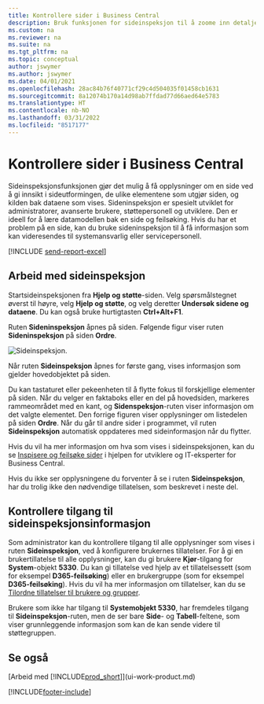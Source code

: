 ```yaml
---
title: Kontrollere sider i Business Central
description: Bruk funksjonen for sideinspeksjon til å zoome inn detaljer om sideutformingen og datakilden. Sideinspeksjonsfunksjonen er ideell for feilsøking av problemer med dataene.
ms.custom: na
ms.reviewer: na
ms.suite: na
ms.tgt_pltfrm: na
ms.topic: conceptual
author: jswymer
ms.author: jswymer
ms.date: 04/01/2021
ms.openlocfilehash: 28ac84b76f40771cf29c4d504035f01458cb1631
ms.sourcegitcommit: 8a12074b170a14d98ab7ffdad77d66aed64e5783
ms.translationtype: HT
ms.contentlocale: nb-NO
ms.lasthandoff: 03/31/2022
ms.locfileid: "8517177"
---
```

# <a name="inspecting-pages-in-business-central"></a>Kontrollere sider i Business Central

Sideinspeksjonsfunksjonen gjør det mulig å få opplysninger om en side ved å gi innsikt i sideutformingen, de ulike elementene som utgjør siden, og kilden bak dataene som vises. Sideninspeksjon er spesielt utviklet for administratorer, avanserte brukere, støttepersonell og utviklere. Den er ideell for å lære datamodellen bak en side og feilsøking. Hvis du har et problem på en side, kan du bruke sideninspeksjon til å få informasjon som kan videresendes til systemansvarlig eller servicepersonell.

[!INCLUDE [send-report-excel](includes/send-report-excel.md)]

## <a name="work-with-page-inspection"></a>Arbeid med sideinspeksjon

Startsideinspeksjonen fra **Hjelp og støtte**-siden. Velg spørsmålstegnet øverst til høyre, velg **Hjelp og støtte**, og velg deretter **Undersøk sidene og dataene**. Du kan også bruke hurtigtasten **Ctrl+Alt+F1**.

Ruten **Sideninspeksjon** åpnes på siden. Følgende figur viser ruten **Sideninspeksjon** på siden **Ordre**.

![Sideinspeksjon.](media/page-inspection-example.png)

Når ruten **Sideinspeksjon** åpnes for første gang, vises informasjon som gjelder hovedobjektet på siden.

Du kan tastaturet eller pekeenheten til å flytte fokus til forskjellige elementer på siden. Når du velger en faktaboks eller en del på hovedsiden, markeres rammeområdet med en kant, og **Sidenspeksjon**-ruten viser informasjon om det valgte elementet. Den forrige figuren viser opplysninger om listedelen på siden **Ordre**. Når du går til andre sider i programmet, vil ruten **Sideinspeksjon** automatisk oppdateres med sideinformasjon når du flytter.

Hvis du vil ha mer informasjon om hva som vises i sideinspeksjonen, kan du se [Inspisere og feilsøke sider](/dynamics365/business-central/dev-itpro/developer/devenv-inspecting-pages) i hjelpen for utviklere og IT-eksperter for Business Central.

Hvis du ikke ser opplysningene du forventer å se i ruten **Sideinspeksjon**, har du trolig ikke den nødvendige tillatelsen, som beskrevet i neste del.

## <a name="controlling-access-to-page-inspection-details"></a>Kontrollere tilgang til sideinspeksjonsinformasjon

Som administrator kan du kontrollere tilgang til alle opplysninger som vises i ruten **Sideinspeksjon**, ved å konfigurere brukernes tillatelser. For å gi en brukertillatelse til alle opplysninger, kan du gi brukere **Kjør**-tilgang for **System**-objekt **5330**. Du kan gi tillatelse ved hjelp av et tillatelsessett (som for eksempel **D365-feilsøking**) eller en brukergruppe (som for eksempel **D365-feilsøking**). Hvis du vil ha mer informasjon om tillatelser, kan du se [Tilordne tillatelser til brukere og grupper](ui-define-granular-permissions.md).

Brukere som ikke har tilgang til **Systemobjekt 5330**, har fremdeles tilgang til **Sideinspeksjon**-ruten, men de ser bare **Side**- og **Tabell**-feltene, som viser grunnleggende informasjon som kan de kan sende videre til støttegruppen.

## <a name="see-also"></a>Se også

[Arbeid med [!INCLUDE[prod_short](includes/prod_short.md)]](ui-work-product.md)  


[!INCLUDE[footer-include](includes/footer-banner.md)]